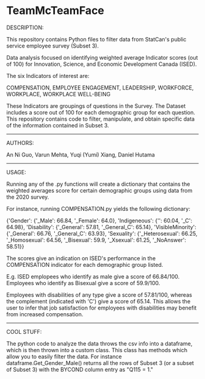 # TeamMcTeamFace


DESCRIPTION:

This repository contains Python files to filter data from StatCan's public service employee survey (Subset 3).

Data analysis focused on identifying weighted average Indicator scores (out of 100) for Innovation, Science, and Economic Development Canada (ISED).

The six Indicators of interest are:

COMPENSATION, EMPLOYEE ENGAGEMENT, LEADERSHIP, WORKFORCE, WORKPLACE, WORKPLACE WELL-BEING

These Indicators are groupings of questions in the Survey. The Dataset includes a score out of 100 for each demographic group for each question. This repository contains code to filter, manipulate, and obtain specific data of the information contained in Subset 3.


----------------------------------------

AUTHORS:

An Ni Guo, Varun Mehta, Yuqi (Yumi) Xiang, Daniel Hutama

----------------------------------------

USAGE:

Running any of the <INDICATORNAME>.py functions will create a dictionary that contains the weighted averages score for certain demographic groups using data from the 2020 survey.

For instance, running COMPENSATION.py yields the following dictionary:
  
{'Gender': {'_Male': 66.84, '_Female': 64.0}, 'Indigeneous': {'': 60.04, '_C': 64.98}, 'Disability': {'_General': 57.81, '_General_C': 65.14}, 'VisibleMinority': {'_General': 66.76, '_General_C': 63.93}, 'Sexuality': {'_Heterosexual': 66.25, '_Homosexual': 64.56, '_Bisexual': 59.9, '_Xsexual': 61.25, '_NoAnswer': 58.51}}

The scores give an indication on ISED's performance in the COMPENSATION indicator for each demographic group listed. 

E.g. ISED emplopees who identify as male give a score of 66.84/100. Employees who identify as Bisexual give a score of 59.9/100. 

Employees with disabilities of any type give a score of 57.81/100, whereas the complement (indicated with 'C') give a score of 65.14. This allows the user to infer that job satisfaction for employees with disabilities may benefit from increased compensation.
  
----------------------------------------

COOL STUFF:
  
The python code to analyze the data throws the csv info into a dataframe, which is then thrown into a custom class. This class has methods which allow you to easily filter the data. For instance dataframe.Get_Gender_Male() returns all the rows of Subset 3 (or a subset of Subset 3) with the BYCOND column entry as "Q115 = 1."
  


